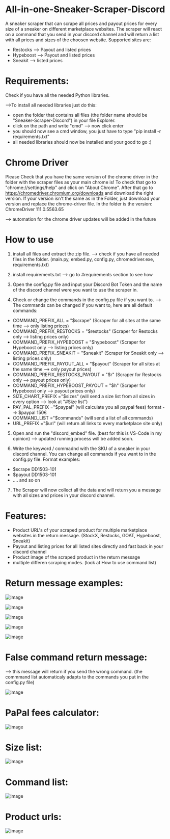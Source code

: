 # All-in-one-Sneaker-Scraper-Discord
A sneaker scraper that can scrape all prices and payout prices for every size of a sneaker on different marketplace websites.
The scraper will react on a command that you send in your discord channel and will return a list with all prices and sizes of the choosen website.
Supported sites are:
+ Restocks --> Payout and listed prices
+ Hypeboost --> Payout and listed prices
+ Sneakit --> listed prices


# Requirements:

Check if you have all the needed Python libraries.

-->To install all needed libraries just do this:
+ open the folder that contains all files (the folder name should be "Sneaker-Scraper-Discord") in your file Explorer.
+ click on the path and write "cmd" --> now click enter
+ you should now see a cmd window, you just have to type "pip install -r requirements.txt" 
+ all needed libraries should now be installed and your good to go :)

# Chrome Driver
Please Check that you have the same version of the chrome driver in the folder with the scraper files as your main chrome is!
To check that go to "chrome://settings/help" and click on "About Chrome".
After that go to https://chromedriver.chromium.org/downloads and download the right version.
If your version isn't the same as in the Folder, just download your version and replace the chrome-driver file.
In the folder is the version: ChromeDriver 111.0.5563.65

--> automation for the chrome driver updates will be added in the future

# How to use

1. install all files and extract the zip file. --> check if you have all needed files in the folder. (main.py, embed.py, config.py, chromedriver.exe, requirements.txt)

2. install requirements.txt --> go to #requirements section to see how

3. Open the config.py file and input your Discord Bot Token and the name of the discord channel were you want to use the scraper in.

4. Check or change the commands in the config.py file if you want to.
--> The commands can be changed if you want to, here are all default commands:

+ COMMAND_PREFIX_ALL = "$scrape"    (Scraper for all sites at the same time --> only listing prices)
+ COMMAND_PREFIX_RESTOCKS = "$restocks" (Scraper for Restocks only --> listing prices only)
+ COMMAND_PREFIX_HYPEBOOST = "$hypeboost" (Scraper for Hypeboost only --> listing prices only)
+ COMMAND_PREFIX_SNEAKIT = "$sneakit" (Scraper for Sneakit only --> listing prices only)
+ COMMAND_PREFIX_PAYOUT_ALL = "$payout" (Scraper for all sites at the same time --> only payout prices)
+ COMMAND_PREFIX_RESTOCKS_PAYOUT = "$r" (Scraper for Restocks only --> payout prices only)
+ COMMAND_PREFIX_HYPEBOOST_PAYOUT = "$h" (Scraper for Hypeboost only --> payout prices only)
+ SIZE_CHART_PREFIX ="$sizes" (will send a size list from all sizes in every option --> look at "#Size list")
+ PAY_PAL_PREFIX ="$paypal" (will calculate you all paypal fees) format -->  $paypal 150€
+ COMMAND_LIST ="$commands" (will send a list of all commands)
+ URL_PREFIX ="$url" (will return all links to every marketplace site only)

5. Open and run the "discord_embed" file. (best for this is VS-Code in my opinion)
--> updated running process will be added soon.

6. Write the keyword / commadnd with the SKU of a sneaker in your discord channel. You can change all commands if you want to in the config.py file.
Format examples:
+ $scrape DD1503-101
+ $payout DD1503-101
+ .... and so on

7. The Scraper will now collect all the data and will return you a message with all sizes and prices in your discord channel.

# Features:
+ Product URL's of your scraped product for multiple marketplace websites in the return message. (StockX, Restocks, GOAT, Hypeboost, Sneakit)
+ Payout and listing prices for all listed sites directly and fast back in your discord channel
+ Product image of the scraped product in the return message 
+ multiple differen scraping modes. (look at How to use command list)

# Return message examples:

![image](https://user-images.githubusercontent.com/103487648/224563004-25393349-9909-4082-b6c0-5dc1bd3ceb42.png)

![image](https://user-images.githubusercontent.com/103487648/224563029-73f28597-7eb5-4a73-a6fc-10ab5afda2bd.png)

![image](https://user-images.githubusercontent.com/103487648/224563049-ae87b7f0-07aa-4bd3-87e3-498c5f1fef82.png)

![image](https://user-images.githubusercontent.com/103487648/224563062-9d6f630a-ead0-4a1f-a86b-84c696150d16.png)

![image](https://user-images.githubusercontent.com/103487648/224563083-ef76a39c-5a2c-4a60-a30d-3fce8ce75662.png)


# False command return message:
--> this message will return if you send the wrong command. (the commmand list automaticaly adapts to the commands you put in the config.py file)

![image](https://user-images.githubusercontent.com/103487648/225386421-7493215a-bcb8-4185-98c6-6aa1d78c9a26.png)



# PaPal fees calculator:
![image](https://user-images.githubusercontent.com/103487648/225095242-2ccf41bd-b6e2-4811-8f46-3abb15c62231.png)

# Size list:
![image](https://user-images.githubusercontent.com/103487648/225095890-76c6c2c0-897c-4245-8a2d-69980c86bd5a.png)

# Command list:

![image](https://user-images.githubusercontent.com/103487648/225386973-0d154462-a067-45a1-b069-afa1f4c4d144.png)

# Product urls:

![image](https://user-images.githubusercontent.com/103487648/225387194-da60f9d8-565a-4872-9e0e-fb1b1842875b.png)

